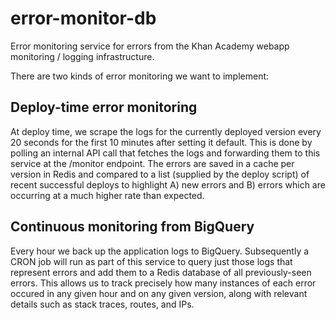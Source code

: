 error-monitor-db
================

Error monitoring service for errors from the Khan Academy webapp monitoring / logging infrastructure.

There are two kinds of error monitoring we want to implement:

Deploy-time error monitoring
----------------------------

At deploy time, we scrape the logs for the currently deployed version every 20 seconds for the first 10 minutes after setting it default. This is done by polling an internal API call that fetches the logs and forwarding them to this service at the /monitor endpoint. The errors are saved in a cache per version in Redis and compared to a list (supplied by the deploy script) of recent successful deploys to highlight A) new errors and B) errors which are occurring at a much higher rate than expected.

Continuous monitoring from BigQuery
-----------------------------------

Every hour we back up the application logs to BigQuery. Subsequently a CRON job will run as part of this service to query just those logs that represent errors and add them to a Redis database of all previously-seen errors. This allows us to track precisely how many instances of each error occured in any given hour and on any given version, along with relevant details such as stack traces, routes, and IPs.
